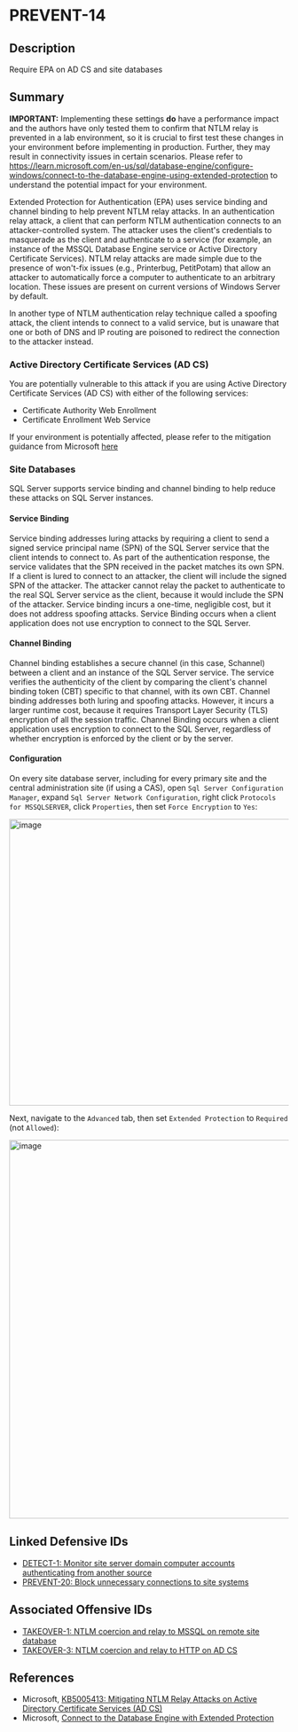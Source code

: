 # PREVENT-14

## Description
Require EPA on AD CS and site databases

## Summary
**IMPORTANT:** Implementing these settings **do** have a performance impact and the authors have only tested them to confirm that NTLM relay is prevented in a lab environment, so it is crucial to first test these changes in your environment before implementing in production. Further, they may result in connectivity issues in certain scenarios. Please refer to https://learn.microsoft.com/en-us/sql/database-engine/configure-windows/connect-to-the-database-engine-using-extended-protection to understand the potential impact for your environment.

Extended Protection for Authentication (EPA) uses service binding and channel binding to help prevent NTLM relay attacks. In an authentication relay attack, a client that can perform NTLM authentication connects to an attacker-controlled system. The attacker uses the client's credentials to masquerade as the client and authenticate to a service (for example, an instance of the MSSQL Database Engine service or Active Directory Certificate Services). NTLM relay attacks are made simple due to the presence of won't-fix issues (e.g., Printerbug, PetitPotam) that allow an attacker to automatically force a computer to authenticate to an arbitrary location. These issues are present on current versions of Windows Server by default.

In another type of NTLM authentication relay technique called a spoofing attack, the client intends to connect to a valid service, but is unaware that one or both of DNS and IP routing are poisoned to redirect the connection to the attacker instead.

### Active Directory Certificate Services (AD CS)
You are potentially vulnerable to this attack if you are using Active Directory Certificate Services (AD CS) with either of the following services: 
- Certificate Authority Web Enrollment
- Certificate Enrollment Web Service

If your environment is potentially affected, please refer to the mitigation guidance from Microsoft [here](https://support.microsoft.com/en-us/topic/kb5005413-mitigating-ntlm-relay-attacks-on-active-directory-certificate-services-ad-cs-3612b773-4043-4aa9-b23d-b87910cd3429)

### Site Databases
SQL Server supports service binding and channel binding to help reduce these attacks on SQL Server instances. 

#### Service Binding
Service binding addresses luring attacks by requiring a client to send a signed service principal name (SPN) of the SQL Server service that the client intends to connect to. As part of the authentication response, the service validates that the SPN received in the packet matches its own SPN. If a client is lured to connect to an attacker, the client will include the signed SPN of the attacker. The attacker cannot relay the packet to authenticate to the real SQL Server service as the client, because it would include the SPN of the attacker. Service binding incurs a one-time, negligible cost, but it does not address spoofing attacks. Service Binding occurs when a client application does not use encryption to connect to the SQL Server.

#### Channel Binding
Channel binding establishes a secure channel (in this case, Schannel) between a client and an instance of the SQL Server service. The service verifies the authenticity of the client by comparing the client's channel binding token (CBT) specific to that channel, with its own CBT. Channel binding addresses both luring and spoofing attacks. However, it incurs a larger runtime cost, because it requires Transport Layer Security (TLS) encryption of all the session traffic. Channel Binding occurs when a client application uses encryption to connect to the SQL Server, regardless of whether encryption is enforced by the client or by the server.

#### Configuration
On every site database server, including for every primary site and the central administration site (if using a CAS), open `Sql Server Configuration Manager`, expand `Sql Server Network Configuration`, right click `Protocols for MSSQLSERVER`, click `Properties`, then set `Force Encryption` to `Yes`:

<img width="517" alt="image" src="https://github.com/user-attachments/assets/9b2ce3bb-2974-49ef-b8a4-61c9831ab7d7">

Next, navigate to the `Advanced` tab, then set `Extended Protection` to `Required` (not `Allowed`): 

<img width="683" alt="image" src="https://github.com/subat0mik/Misconfiguration-Manager/assets/30671833/85cbbb4d-53c8-4a7c-bc59-a93834e13145">

## Linked Defensive IDs
- [DETECT-1: Monitor site server domain computer accounts authenticating from another source](../../../defense-techniques/DETECT/DETECT-1/detect-1_description.md)
- [PREVENT-20: Block unnecessary connections to site systems](../../../defense-techniques/PREVENT/PREVENT-20/prevent-20_description.md)

## Associated Offensive IDs
- [TAKEOVER-1: NTLM coercion and relay to MSSQL on remote site database](../../../attack-techniques/TAKEOVER/TAKEOVER-1/takeover-1_description.md)
- [TAKEOVER-3: NTLM coercion and relay to HTTP on AD CS](../../../attack-techniques/TAKEOVER/TAKEOVER-3/takeover-3_description.md)

## References
- Microsoft, [KB5005413: Mitigating NTLM Relay Attacks on Active Directory Certificate Services (AD CS)](https://support.microsoft.com/en-us/topic/kb5005413-mitigating-ntlm-relay-attacks-on-active-directory-certificate-services-ad-cs-3612b773-4043-4aa9-b23d-b87910cd3429)
- Microsoft, [Connect to the Database Engine with Extended Protection](https://learn.microsoft.com/en-us/sql/database-engine/configure-windows/connect-to-the-database-engine-using-extended-protection)
